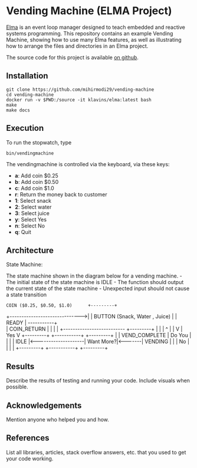 Vending Machine (ELMA Project)
===

[Elma](https://github.com/mihirmodi29/elma) is an event loop manager designed to teach embedded and reactive systems programming. This repository contains an example Vending Machine, showing how to use many Elma features, as well as illustrating how to arrange the files and directories in an Elma project.

The source code for this project is available [on github](https://github.com/mihirmodi29/vending-machine).

Installation
---

    git clone https://github.com/mihirmodi29/vending-machine
    cd vending-machine
    docker run -v $PWD:/source -it klavins/elma:latest bash
    make
    make docs


Execution
---
To run the stopwatch, type

    bin/vendingmachine

The vendingmachine is controlled via the keyboard, via these keys:
- **a**: Add coin $0.25
- **b**: Add coin $0.50
- **c**: Add coin $1.0
- **r**: Return the money back to customer
- **1**: Select snack
- **2**: Select water
- **3**: Select juice
- **y**: Select Yes
- **n**: Select No
- **q**: Quit

Architecture
---
State Machine: 

 The state machine shown in the diagram below for a vending machine. 
    -   The initial state of the state machine is IDLE
    -   The function should output the current state of the state machine
    -   Unexpected input should not cause a state transition


    COIN ($0.25, $0.50, $1.0)      +---------+
   +------------------------------>|         |   BUTTON (Snack, Water , Juice)
   |                               |  READY  | -----------+       
   |    COIN_RETURN                |         |            |
   |   +-------------------------- +---------+            |
   |   |                               ^                  |
   |   V                               | Yes              V
 +---------+                     +-----------+        +---------+
 |         |   VEND_COMPLETE     | Do You    |        |         |
 |  IDLE   |<--------------------| Want More?|<-------| VENDING |
 |         |                No   |           |        |         |
 +---------+                     +-----------+        +---------+
 
 



Results
---
Describe the results of testing and running your code. Include visuals when possible.

Acknowledgements
---
Mention anyone who helped you and how.

References
---
List all libraries, articles, stack overflow answers, etc. that you used to get your code working.
